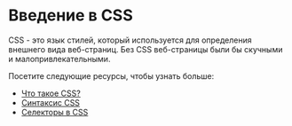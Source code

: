 # Введение в CSS

CSS - это язык стилей, который используется для определения внешнего вида веб-страниц. Без CSS веб-страницы были бы скучными и малопривлекательными.

Посетите следующие ресурсы, чтобы узнать больше:

- [Что такое CSS?](1.1%20What%20is%20CSS/README.md)
- [Синтаксис CSS](1.2%20CSS%20Syntax/README.md)
- [Селекторы в CSS](1.3%20CSS%20Selectors/README.md)